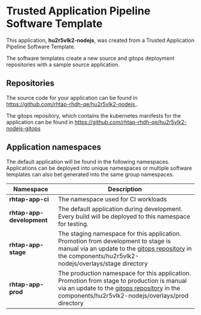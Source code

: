 # Trusted Application Pipeline Software Template

This application, **hu2r5vlk2-nodejs**, was created from a Trusted Application Pipeline Software Template.

The software templates create a new source and gitops deployment repositories with a sample source application. 

## Repositories

The source code for your application can be found in [https://github.com/rhtap-rhdh-qe/hu2r5vlk2-nodejs ](https://github.com/rhtap-rhdh-qe/hu2r5vlk2-nodejs ).
 
The gitops repository, which contains the kubernetes manifests for the application can be found in 
[https://github.com/rhtap-rhdh-qe/hu2r5vlk2-nodejs-gitops ](https://github.com/rhtap-rhdh-qe/hu2r5vlk2-nodejs-gitops ) 

## Application namespaces 

The default application will be found in the following namespaces. Applications can be deployed into unique namespaces or multiple software templates can also bet generated into the same group namespaces.  

|  Namespace   |  Description   |  
| -------- | -------- |
| **rhtap-app-ci** | The namespace used for CI workloads |
| **rhtap-app-development** | The default application during development. Every build will be deployed to this namespace for testing. |
| **rhtap-app-stage** | The staging namespace for this application. Promotion from development to stage is manual via an update to the [gitops repository](https://github.com/rhtap-rhdh-qe/hu2r5vlk2-nodejs-gitops ) in the components/hu2r5vlk2-nodejs/overlays/stage directory |
| **rhtap-app-prod** | The production namespace for this application. Promotion from stage to production is manual via an update to the [gitops repository](https://github.com/rhtap-rhdh-qe/hu2r5vlk2-nodejs-gitops ) in the components/hu2r5vlk2-nodejs/overlays/prod directory |